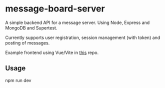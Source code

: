 # message-board-server

A simple backend API for a message server. Using Node, Express and MongoDB and Supertest.

Currently supports user registration, session management (with token) and posting of messages.

Example frontend using Vue/Vite in [this](https:github.com/tolmdyn) repo.

## Usage
npm run dev
